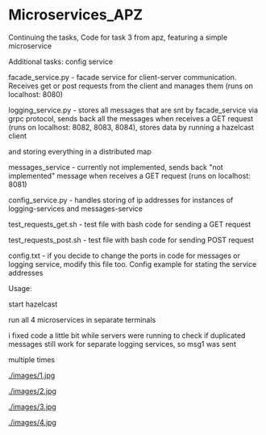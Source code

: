 # Microservices_APZ
Continuing the tasks, 
Code for task 3 from apz, featuring a simple microservice

Additional tasks: config service

facade_service.py - facade service for client-server communication. Receives get or post requests from the client and manages them (runs on localhost: 8080)

logging_service.py - stores all messages that are snt by facade_service via grpc protocol, sends back all the messages when receives a GET request (runs on localhost: 8082, 8083, 8084), stores data by running a hazelcast client

and storing everything in a distributed map

messages_service - currently not implemented, sends back "not implemented" message when receives a GET request (runs on localhost: 8081)

config_service.py - handles storing of ip addresses for instances of logging-services and messages-service

test_requests_get.sh - test file with bash code for sending a GET request

test_requests_post.sh - test file with bash code for sending POST request

config.txt - if you decide to change the ports in code for messages or logging service, modify this file too. Config example for stating the service addresses

Usage:

start hazelcast

run all 4 microservices in separate terminals

i fixed code a little bit while servers were running to check if duplicated messages still work for separate logging services, so msg1 was sent

multiple times

[./images/1.jpg](./images/1.jpg)

[./images/2.jpg](./images/2.jpg)

[./images/3.jpg](./images/3.jpg)

[./images/4.jpg](./images/4.jpg)










